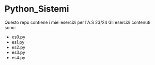 # Python_Sistemi
Questo repo contiene i miei esercizi per l'A.S 23/24
Gli esercizi contenuti sono:
- es0.py
- es1.py
- es2.py
- es3.py
- es4.py
